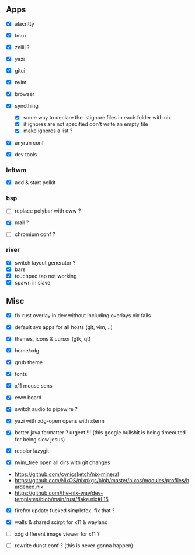 ## Apps
- [x] alacritty
- [x] tmux
- [x] zellij ?
- [x] yazi
- [x] gitui
- [x] nvim
- [x] browser
- [x] syncthing
    - [x] some way to declare the .stignore files in each folder with nix
    - [x] if ignores are not specified don't write an empty file
    - [x] make ignores a list ?
- [x] anyrun conf

- [x] dev tools


### leftwm
- [x] add & start polkit

### bsp
- [ ] replace polybar with eww ?

- [x] mail ?
- [ ] chromium conf ?

### river
- [x] switch layout generator ?
- [x] bars
- [x] touchpad tap not working
- [x] spawn in slave

## Misc

- [x] fix rust overlay in dev without including overlays.nix fails
- [x] default sys apps for all hosts (git, vim, ..)
- [x] themes, icons & cursor (gtk, qt)
- [x] home/xdg
- [x] grub theme
- [x] fonts
- [x] x11 mouse sens

- [x] eww board
- [x] switch audio to pipewire ?
- [x] yazi with xdg-open opens with xterm

- [x] better java formatter ? urgent !!! (this google bullshit is being timeouted for being slow jesus)

- [x] recolor lazygit
- [x] nvim_tree open all dirs with git changes

- https://github.com/cynicsketch/nix-mineral
- https://github.com/NixOS/nixpkgs/blob/master/nixos/modules/profiles/hardened.nix
- https://github.com/the-nix-way/dev-templates/blob/main/rust/flake.nix#L15

- [x] firefox update fucked simplefox. fix that ?
- [x] walls & shared scirpt for x11 & wayland
- [ ] xdg different image viewer for x11 ?

- [ ] rewrite dunst conf ? (this is never gonna happen)
